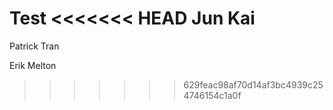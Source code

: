 Test
<<<<<<< HEAD
Jun Kai
=======
Patrick Tran





Erik Melton
>>>>>>> 629feac98af70d14af3bc4939c254746154c1a0f
